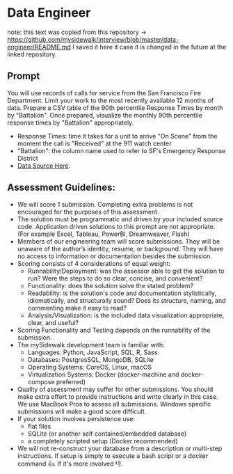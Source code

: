 # Data Engineer
note: this text was copied from this repository -> https://github.com/mysidewalk/interview/blob/master/data-engineer/README.md
I saved it here it case it is changed in the future at the linked repository.

## Prompt
You will use records of calls for service from the San Francisco Fire Department. Limit your work to the most recently available 12 months of data. Prepare a CSV table of the 90th percentile Response Times by month by "Battalion". Once prepared, visualize the monthly 90th percentile response times by "Battalion" appropriately.
-  Response Times: time it takes for a unit to arrive "On Scene" from the moment the call is "Received" at the 911 watch center
- "Battalion": the column name used to refer to SF's Emergency Response District
- [Data Source Here](https://data.sfgov.org/Public-Safety/Fire-Department-Calls-for-Service/nuek-vuh3).

## Assessment Guidelines:
* We will score 1 submission. Completing extra problems is not encouraged for the purposes of this assessment.
* The solution must be programmatic and driven by your included source code. Application driven solutions to this prompt are not appropriate. (For example Excel, Tableau, PowerBI, Dreamweaver, Flash)
* Members of our engineering team will score submissions. They will be unaware of the author’s identity, resume, or background. They will have no access to information or documentation besides the submission.
* Scoring consists of 4 considerations of equal weight:
  * Runnability/Deployment: was the assessor able to get the solution to run? Were the steps to do so clear, concise, and convenient?
  * Functionality: does the solution solve the stated problem?
  * Readability: is the solution's code and documentation stylistically, idiomatically, and structurally sound? Does its structure, naming, and commenting make it easy to read?
  * Analysis/Visualization: is the included data visualization appropriate, clear, and useful?
* Scoring Functionality and Testing depends on the runnability of the submission.
* The mySidewalk development team is familiar with:
  * Languages: Python, JavaScript, SQL, R, Sass
  * Databases: PostgresSQL, MongoDB, SQLite
  * Operating Systems: CoreOS, Linux, macOS
  * Virtualization Systems: Docker (docker-machine and docker-compose preferred)
* Quality of assessment may suffer for other submissions. You should make extra effort to provide instructions and write clearly in this case. We use MacBook Pros to assess all submissions. Windows specific submissions will make a good score difficult.
* If your solution involves persistence use:
  * flat files
  * SQLite (or another self contained/embedded database)
  * a completely scripted setup (Docker recommended)
* We will not re-construct your database from a description or multi-step instructions. If setup is simply to execute a bash script or a docker command 👍. If it's more involved 👎.
